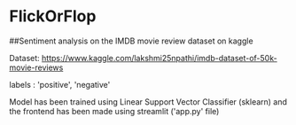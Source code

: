 # FlickOrFlop
##Sentiment analysis on the IMDB movie review dataset on kaggle

Dataset:
https://www.kaggle.com/lakshmi25npathi/imdb-dataset-of-50k-movie-reviews

labels : 'positive', 'negative'

Model has been trained using Linear Support Vector Classifier (sklearn) and the frontend has been made using streamlit ('app.py' file)
